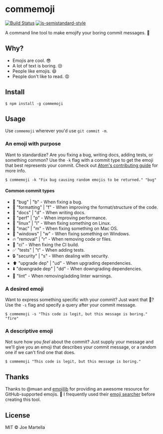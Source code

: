 # commemoji
[![Build Status](https://travis-ci.org/martellaj/commemoji.svg?branch=master)](https://travis-ci.org/martellaj/commemoji) [![js-semistandard-style](https://img.shields.io/badge/code%20style-semistandard-brightgreen.svg?style=flat-square)](https://github.com/Flet/semistandard)

A command line tool to make emojify your boring commit messages. :star2:

## Why?
* Emojis are cool. :sunglasses:
* A lot of text is boring. :unamused:
* People like emojis. :smile:
* People don't like to read. :rage:

## Install
```
$ npm install -g commemoji
```

## Usage
Use `commemoji` wherever you'd use `git commit -m`. 

### An emoji with purpose
Want to standardize? Are you fixing a bug, writing docs, adding tests, or something common? Use the `-k` flag with a commit type to get the emoji that best represents your commit. Check out [Atom's contributing guide](https://github.com/atom/atom/blob/master/CONTRIBUTING.md#git-commit-messages) for more info.

```
$ commemoji -k "Fix bug causing random emojis to be returned." "bug"
```

#### Common commit types
* :bug: "bug" | "b" - When fixing a bug.
* :art: "formatting" | "f" - When improving the format/structure of the code.
* :memo: "docs" | "d" - When writing docs.
* :racehorse: "perf" | "p" - When improving performance.
* :penguin: "linux" | "l" - When fixing something on Linux.
* :apple: "mac" | "m" - When fixing something on Mac OS.
* :checkered_flag: "windows" | "w" - When fixing something on Windows.
* :fire: "removal" | "r" - When removing code or files.
* :green_heart: "ci" - When fixing the CI build.
* :white_check_mark: "tests" | "t" - When adding tests.
* :lock: "security" | "s" - When dealing with security.
* :arrow_up: "upgrade dep" | "ud" - When upgrading dependencies.
* :arrow_down: "downgrade dep" | "dd" - When downgrading dependencies.
* :shirt: "lint" - When removing/adding linter warnings. 

### A desired emoji
Want to express something specific with your commit? Just want that :poop:? Use the `-s` flag and specify a query after your commit message.

```
$ commemoji -s "This code is legit, but this message is boring." "fire"
```

### A descriptive emoji
Not sure how you *feel* about the commit? Just supply your message and we'll give you an emoji that describes your commit message, or a random one if we can't find one that does.

```
$ commemoji "This code is legit, but this message is boring."
```

## Thanks
Thanks to @muan and [emojilib]() for providing an awesome resource for GitHub-supported emojis. :clap: I frequently used their [emoji searcher](http://emoji.muan.co/) before creating this tool.

## License
MIT :copyright: Joe Martella